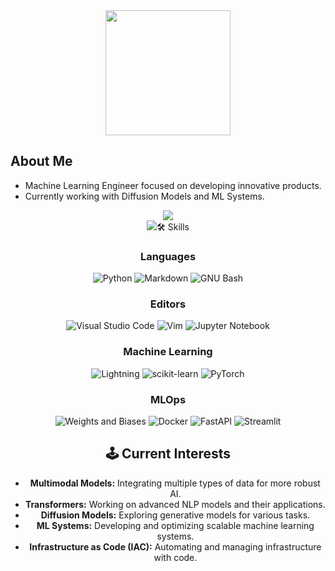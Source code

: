 <div align="center">
  <img width="200px" src="https://komarev.com/ghpvc/?username=vikramxD&&style=for-the-badge" align="center" />
</div>

## About Me
- Machine Learning Engineer focused on developing innovative products.
- Currently working with Diffusion Models and ML Systems.

<div align="center">
  <a href="https://git.io/streak-stats">
    <img src="https://github-readme-stats.vercel.app/api?username=VikramxD&show_icons=true&theme=midnight-purple" />
  </a>
  <br/>
  <img src="https://streak-stats.demolab.com/?user=VikramxD&theme=midnight-purple@&show_border=False/>
</div>

## 🛠️ Skills

### Languages
![Python](https://img.shields.io/badge/Python-3776AB?style=for-the-badge&logo=python&logoColor=white)
![Markdown](https://img.shields.io/badge/Markdown-000000?style=for-the-badge&logo=markdown&logoColor=white)
![GNU Bash](https://img.shields.io/static/v1?style=for-the-badge&message=GNU+Bash&color=4EAA25&logo=GNU+Bash&logoColor=FFFFFF&label=)
  
### Editors
![Visual Studio Code](https://img.shields.io/badge/Visual%20Studio%20Code-0078d7.svg?style=for-the-badge&logo=visual-studio-code&logoColor=white)
![Vim](https://img.shields.io/badge/VIM-%2311AB00.svg?style=for-the-badge&logo=vim&logoColor=white)
![Jupyter Notebook](https://img.shields.io/badge/jupyter-%23FA0F00.svg?style=for-the-badge&logo=jupyter&logoColor=white)

### Machine Learning
![Lightning](https://img.shields.io/badge/Lightning-792EE5.svg?style=for-the-badge&logo=Lightning&logoColor=white)
![scikit-learn](https://img.shields.io/badge/scikit--learn-%23F7931E.svg?style=for-the-badge&logo=scikit-learn&logoColor=white)
![PyTorch](https://img.shields.io/badge/PyTorch-EE4C2C.svg?style=for-the-badge&logo=PyTorch&logoColor=white)

### MLOps 
![Weights and Biases](https://img.shields.io/badge/Weights%20&%20Biases-FFBE00.svg?style=for-the-badge&logo=weightsandbiases&logoColor=black)
![Docker](https://img.shields.io/badge/Docker-2496ED.svg?style=for-the-badge&logo=Docker&logoColor=white)
![FastAPI](https://img.shields.io/badge/FastAPI-009688.svg?style=for-the-badge&logo=FastAPI&logoColor=white)
![Streamlit](https://img.shields.io/badge/Streamlit-FF4B4B.svg?style=for-the-badge&logo=Streamlit&logoColor=white)

## 🕹️ Current Interests

- **Multimodal Models:** Integrating multiple types of data for more robust AI.
- **Transformers:** Working on advanced NLP models and their applications.
- **Diffusion Models:** Exploring generative models for various tasks.
- **ML Systems:** Developing and optimizing scalable machine learning systems.
- **Infrastructure as Code (IAC):** Automating and managing infrastructure with code.
